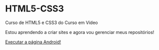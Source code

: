 # HTML5-CSS3
 Curso de HTML5 e CSS3 do Curso em Vídeo

 Estou aprendendo a criar sites e agora vou gerenciar meus repositórios!

<a href="https://ciriacomcs.github.io/HTML5-CSS3.html">Executar a página Android!</a>